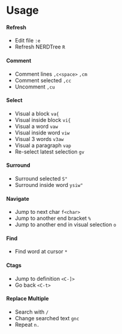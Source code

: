 # Usage

#### Refresh

* Edit file `:e`
* Refresh NERDTree `R`

#### Comment

* Comment lines `,c<space>` `,cm`
* Comment selected `,cc`
* Uncomment `,cu`

#### Select

* Visual a block `va{`
* Visual inside block `vi{`
* Visual a word `vaw`
* Visual inside word `viw`
* Visual 3 words `v3aw`
* Visual a paragraph `vap`
* Re-select latest selection `gv`

#### Surround

* Surround selected `S"`
* Surround inside word `ysiw"`

#### Navigate

* Jump to next char `f<char>`
* Jump to another end bracket `%`
* Jump to another end in visual selection `o`

#### Find

* Find word at cursor `*`

#### Ctags

* Jump to definition `<C-]>`
* Go back `<C-t>`

#### Replace Multiple

* Search with `/`
* Change searched text `gnc`
* Repeat `n.`
